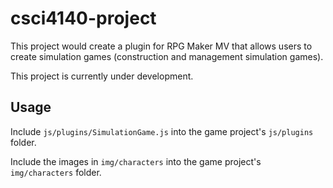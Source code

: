 # csci4140-project
This project would create a plugin for RPG Maker MV that allows users to create simulation games (construction and management simulation games).

This project is currently under development.
## Usage
Include `js/plugins/SimulationGame.js` into the game project's `js/plugins` folder.

Include the images in `img/characters` into the game project's `img/characters` folder.
